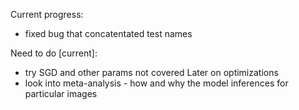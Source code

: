 Current progress:
* fixed bug that concatentated test names

Need to do [current]:
* try SGD and other params not covered
Later on optimizations
* look into meta-analysis - how and why the model inferences for particular images
